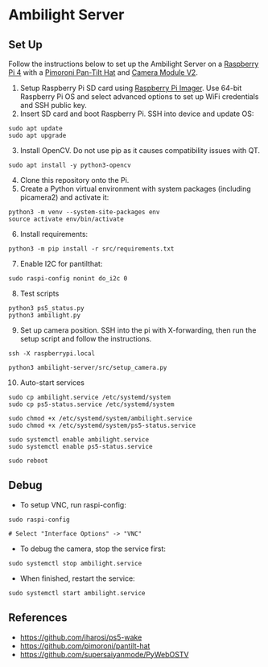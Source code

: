 # Ambilight Server

## Set Up
Follow the instructions below to set up the Ambilight Server on a [Raspberry Pi 4](https://www.raspberrypi.com/products/raspberry-pi-4-model-b/) with a [Pimoroni Pan-Tilt Hat](https://shop.pimoroni.com/products/pan-tilt-hat?variant=22408353287) and [Camera Module V2](https://www.raspberrypi.com/products/camera-module-v2/).

1. Setup Raspberry Pi SD card using [Raspberry Pi Imager](https://www.raspberrypi.com/software/). Use 64-bit Raspberry Pi OS and select advanced options to set up WiFi credentials and SSH public key.
2. Insert SD card and boot Raspberry Pi. SSH into device and update OS:
```
sudo apt update
sudo apt upgrade
```
3. Install OpenCV. Do not use pip as it causes compatibility issues with QT.
```
sudo apt install -y python3-opencv
```
4. Clone this repository onto the Pi.
5. Create a Python virtual environment with system packages (including picamera2) and activate it:
```
python3 -m venv --system-site-packages env
source activate env/bin/activate
```
6. Install requirements:
```
python3 -m pip install -r src/requirements.txt
```
7. Enable I2C for pantilthat:
```
sudo raspi-config nonint do_i2c 0
```
8. Test scripts
```
python3 ps5_status.py
python3 ambilight.py
```
9. Set up camera position. SSH into the pi with X-forwarding, then run the setup script and follow the instructions.
```
ssh -X raspberrypi.local

python3 ambilight-server/src/setup_camera.py
```
10. Auto-start services
```
sudo cp ambilight.service /etc/systemd/system
sudo cp ps5-status.service /etc/systemd/system

sudo chmod +x /etc/systemd/system/ambilight.service
sudo chmod +x /etc/systemd/system/ps5-status.service

sudo systemctl enable ambilight.service
sudo systemctl enable ps5-status.service

sudo reboot
```

## Debug
- To setup VNC, run raspi-config:
```
sudo raspi-config

# Select "Interface Options" -> "VNC"
```
- To debug the camera, stop the service first:
```
sudo systemctl stop ambilight.service
```
- When finished, restart the service:
```
sudo systemctl start ambilight.service
```

## References
- https://github.com/iharosi/ps5-wake
- https://github.com/pimoroni/pantilt-hat
- https://github.com/supersaiyanmode/PyWebOSTV
